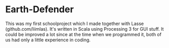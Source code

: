# Earth-Defender
This was my first schoolproject which I made together with Lasse (github.com/liimlas). It's written in Scala using Processing 3 for GUI stuff. It could be improved a lot since at the time when we programmed it, both of us had only a little experience in coding. 
